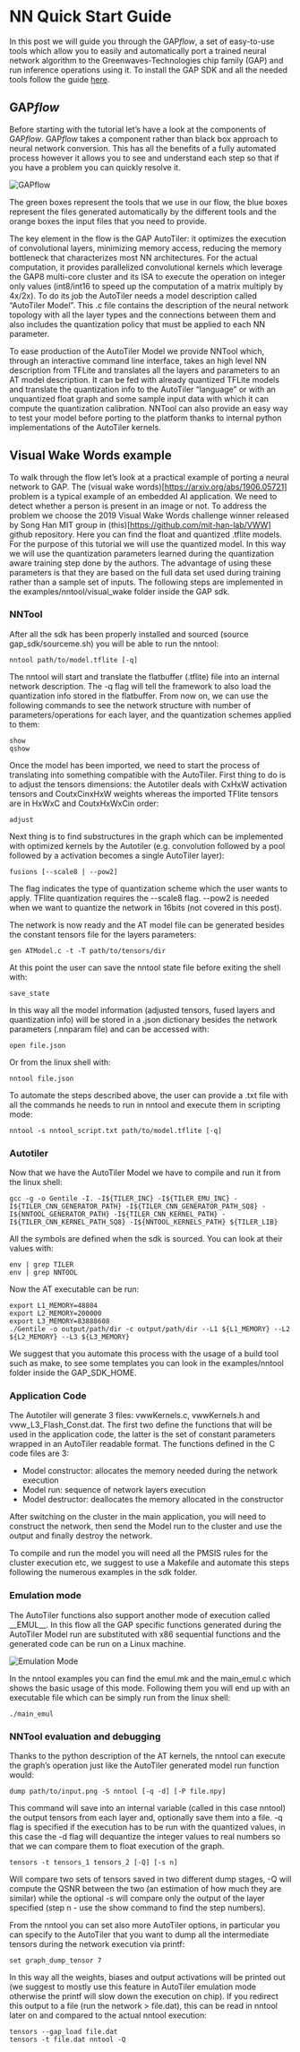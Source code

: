 # NN Quick Start Guide

In this post we will guide you through the GAP*flow*, a set of easy-to-use tools which allow you to easily and automatically port a trained neural network algorithm to the Greenwaves-Technologies chip family (GAP) and run inference operations using it. To install the GAP SDK and all the needed tools follow the guide [here](https://github.com/GreenWaves-Technologies/gap_sdk).

## GAP*flow*

Before starting with the tutorial let’s have a look at the components of GAP*flow*. GAP*flow* takes a component rather than black box approach to neural network conversion. This has all the benefits of a fully automated process however it allows you to see and understand each step so that if you have a problem you can quickly resolve it.

![GAP*flow*](img_gapflow.png)

The green boxes represent the tools that we use in our flow, the blue boxes represent the files generated automatically by the different tools and the orange boxes the input files that you need to provide.

The key element in the flow is the GAP AutoTiler: it optimizes the execution of convolutional layers, minimizing memory access, reducing the memory bottleneck that characterizes most NN architectures. For the actual computation, it provides parallelized convolutional kernels which leverage the GAP8 multi-core cluster and its ISA to execute the operation on integer only values (int8/int16 to speed up the computation of a matrix multiply by 4x/2x). To do its job the AutoTiler needs a model description called “AutoTiler Model”. This .c file contains the description of the neural network topology with all the layer types and the connections between them and also includes the quantization policy that must be applied to each NN parameter.

To ease production of the AutoTiler Model we provide NNTool which, through an interactive command line interface, takes an high level NN description from TFLite and translates all the layers and parameters to an AT model description. It can be fed with already quantized TFLite models and translate the quantization info to the AutoTiler “language” or with an unquantized float graph and some sample input data with which it can compute the quantization calibration. NNTool can also provide an easy way to test your model before porting to the platform thanks to internal python implementations of the AutoTiler kernels. 

## Visual Wake Words example

To walk through the flow let’s look at a practical example of porting a neural network to GAP. The (visual wake words)[https://arxiv.org/abs/1906.05721] problem is a typical example of an embedded AI application. We need to detect whether a person is present in an image or not. To address the problem we choose the 2019 Visual Wake Words challenge winner released by Song Han MIT group in (this)[https://github.com/mit-han-lab/VWW] github repository. Here you can find the float and quantized .tflite models. For the purpose of this tutorial we will use the quantized model. In this way we will use the quantization parameters learned during the quantization aware training step done by the authors. The advantage of using these parameters is that they are based on the full data set used during training rather than a sample set of inputs. The following steps are implemented in the examples/nntool/visual_wake folder inside the GAP sdk.

### NNTool

After all the sdk has been properly installed and sourced (source gap_sdk/sourceme.sh) you will be able to run the nntool:

    nntool path/to/model.tflite [-q]

The nntool will start and translate the flatbuffer (.tflite) file into an internal network description. The -q flag will tell the framework to also load the quantization info stored in the flatbuffer. From now on, we can use the following commands to see the network structure with number of parameters/operations for each layer, and the quantization schemes applied to them:

    show
    qshow

Once the model has been imported, we need to start the process of translating into something compatible with the AutoTiler. First thing to do is to adjust the tensors dimensions: the Autotiler deals with CxHxW activation tensors and CoutxCinxHxW weights whereas the imported TFlite tensors are in HxWxC and CoutxHxWxCin order:

    adjust

Next thing is to find substructures in the graph which can be implemented with optimized kernels by the Autotiler (e.g. convolution followed by a pool followed by a activation becomes a single AutoTiler layer):
    
    fusions [--scale8 | --pow2]

The flag indicates the type of quantization scheme which the user wants to apply. TFlite quantization requires the --scale8 flag. --pow2 is needed when we want to quantize the network in 16bits (not covered in this post).

The network is now ready and the AT model file can be generated besides the constant tensors file for the layers parameters:
    
    gen ATModel.c -t -T path/to/tensors/dir

At this point the user can save the nntool state file before exiting the shell with:
    
    save_state

In this way all the model information (adjusted tensors, fused layers and quantization info) will be stored in a .json dictionary besides the network parameters (.nnparam file) and can be accessed with:
    
    open file.json

Or from the linux shell with:

    nntool file.json

To automate the steps described above, the user can provide a .txt file with all the commands he needs to run in nntool and execute them in scripting mode:

    nntool -s nntool_script.txt path/to/model.tflite [-q]

### Autotiler

Now that we have the AutoTiler Model we have to compile and run it from the linux shell:
    
    gcc -g -o Gentile -I. -I${TILER_INC} -I${TILER_EMU_INC} -I${TILER_CNN_GENERATOR_PATH} -I${TILER_CNN_GENERATOR_PATH_SQ8} -I${NNTOOL_GENERATOR_PATH} -I${TILER_CNN_KERNEL_PATH} -I${TILER_CNN_KERNEL_PATH_SQ8} -I${NNTOOL_KERNELS_PATH} ${TILER_LIB}

All the symbols are defined when the sdk is sourced. You can look at their values with:
    
    env | grep TILER 
    env | grep NNTOOL

Now the AT executable can be run:
    
    export L1_MEMORY=48804
    export L2_MEMORY=200000
    export L3_MEMORY=83888608
    ./Gentile -o output/path/dir -c output/path/dir --L1 ${L1_MEMORY} --L2 ${L2_MEMORY} --L3 ${L3_MEMORY}

We suggest that you automate this process with the usage of a build tool such as make, to see some templates you can look in the examples/nntool folder inside the GAP_SDK_HOME.

### Application Code

The Autotiler will generate 3 files: vwwKernels.c, vwwKernels.h and vww_L3_Flash_Const.dat. The first two define the functions that will be used in the application code, the latter is the set of constant parameters wrapped in an AutoTiler readable format. The functions defined in the C code files are 3:

- Model constructor: allocates the memory needed during the network execution
- Model run: sequence of network layers execution
- Model destructor: deallocates the memory allocated in the constructor

After switching on the cluster in the main application, you will need to construct the network, then send the Model run to the cluster and use the output and finally destroy the network. 

To compile and run the model you will need all the PMSIS rules for the cluster execution etc, we suggest to use a Makefile and automate this steps following the numerous examples in the sdk folder.

### Emulation mode

The AutoTiler functions also support another mode of execution called \_\_EMUL\_\_. In this flow all the GAP specific functions generated during the AutoTiler Model run are substituted with x86 sequential functions and the generated code can be run on a Linux machine. 

![Emulation Mode](img_emul.png)

In the nntool examples you can find the emul.mk and the main_emul.c which shows the basic usage of this mode. Following them you will end up with an executable file which can be simply run from the linux shell:
    
    ./main_emul

### NNTool evaluation and debugging

Thanks to the python description of the AT kernels, the nntool can execute the graph’s operation just like the AutoTiler generated model run function would:
    
    dump path/to/input.png -S nntool [-q -d] [-P file.npy]

This command will save into an internal variable (called in this case nntool) the output tensors from each layer and, optionally save them into a file. -q flag is specified if the execution has to be run with the quantized values, in this case the -d flag will dequantize the integer values to real numbers so that we can compare them to float execution of the graph.
    
    tensors -t tensors_1 tensors_2 [-Q] [-s n]

Will compare two sets of tensors saved in two different dump stages, -Q will compute the QSNR between the two (an estimation of how much they are similar) while the optional -s will compare only the output of the layer specified (step n - use the show command to find the step numbers).

From the nntool you can set also more AutoTiler options, in particular you can specify to the AutoTiler that you want to dump all the intermediate tensors during the network execution via printf:
    
    set graph_dump_tensor 7

In this way all the weights, biases and output activations will be printed out (we suggest to mostly use this feature in AutoTiler emulation mode otherwise the printf will slow down the execution on chip). If you redirect this output to a file (run the network > file.dat), this can be read in nntool later on and compared to the actual nntool execution:
    
    tensors --gap_load file.dat 
    tensors -t file.dat nntool -Q
